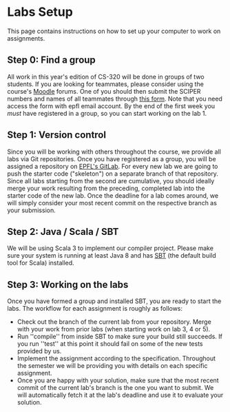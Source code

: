 # Labs Setup

This page contains instructions on how to set up your computer to work on assignments.


## Step 0: Find a group

All work in this year's edition of CS-320 will be done in groups of two students.
If you are looking for teammates, please consider using the course's [Moodle](https://moodle.epfl.ch/course/view.php?id=4241) forums.
One of you should then submit the SCIPER numbers and names of all teammates through [this form](https://docs.google.com/forms/d/18-NX9JvzAVcyUwLruJ-rbkqGD-1qD8EYS_uqAFkC6NQ/edit). Note that you need access the form with epfl email account.
By the end of the first week you *must* have registered in a group, so you can start working on the lab 1.


## Step 1: Version control 

Since you will be working with others throughout the course, we provide all labs via Git repositories.
Once you have registered as a group, you will be assigned a repository on [EPFL's GitLab](https://gitlab.epfl.ch/).
For every new lab we are going to push the starter code ("skeleton") on a separate branch of that repository.
Since all labs starting from the second are cumulative, you should ideally merge your work resulting from the preceding, completed lab into the starter code of the new lab.
Once the deadline for a lab comes around, we will simply consider your most recent commit on the respective branch as your submission.


## Step 2: Java / Scala / SBT 

We will be using Scala 3 to implement our compiler project.
Please make sure your system is running at least Java 8 and has [SBT](http://www.scala-sbt.org/) (the default build tool for Scala) installed.


## Step 3: Working on the labs 

Once you have formed a group and installed SBT, you are ready to start the labs. The workflow for each assignment is roughly as follows:
  * Check out the branch of the current lab from your repository. Merge with your work from prior labs (when starting work on lab 3, 4 or 5).
  * Run ''compile'' from inside SBT to make sure your build still succeeds. If you run ''test'' at this point it should fail on some of the new tests provided by us.
  * Implement the assignment according to the specification. Throughout the semester we will be providing you with details on each specific assignment.
  * Once you are happy with your solution, make sure that the most recent commit of the current lab's branch is the one you want to submit. We will automatically fetch it at the lab's deadline and use it to evaluate your solution.

